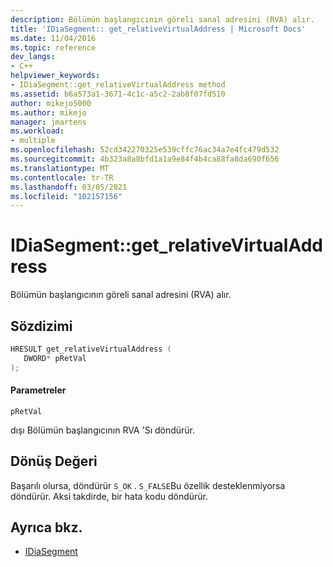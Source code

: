 ```yaml
---
description: Bölümün başlangıcının göreli sanal adresini (RVA) alır.
title: 'IDiaSegment:: get_relativeVirtualAddress | Microsoft Docs'
ms.date: 11/04/2016
ms.topic: reference
dev_langs:
- C++
helpviewer_keywords:
- IDiaSegment::get_relativeVirtualAddress method
ms.assetid: b6a573a1-3671-4c1c-a5c2-2ab8f07fd510
author: mikejo5000
ms.author: mikejo
manager: jmartens
ms.workload:
- multiple
ms.openlocfilehash: 52cd342270325e539cffc76ac34a7e4fc479d532
ms.sourcegitcommit: 4b323a8a8bfd1a1a9e84f4b4ca88fa8da690f656
ms.translationtype: MT
ms.contentlocale: tr-TR
ms.lasthandoff: 03/05/2021
ms.locfileid: "102157156"
---
```

# <a name="idiasegmentget_relativevirtualaddress"></a>IDiaSegment::get_relativeVirtualAddress
Bölümün başlangıcının göreli sanal adresini (RVA) alır.

## <a name="syntax"></a>Sözdizimi

```C++
HRESULT get_relativeVirtualAddress ( 
   DWORD* pRetVal
);
```

#### <a name="parameters"></a>Parametreler
 `pRetVal`

dışı Bölümün başlangıcının RVA 'Sı döndürür.

## <a name="return-value"></a>Dönüş Değeri
 Başarılı olursa, döndürür `S_OK` . `S_FALSE`Bu özellik desteklenmiyorsa döndürür. Aksi takdirde, bir hata kodu döndürür.

## <a name="see-also"></a>Ayrıca bkz.
- [IDiaSegment](../../debugger/debug-interface-access/idiasegment.md)
